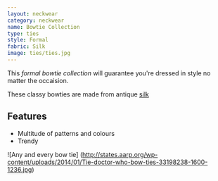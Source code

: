 ```yaml
---
layout: neckwear
category: neckwear
name: Bowtie Collection
type: ties
style: Formal
fabric: Silk
image: ties/ties.jpg
---
```


This *formal bowtie collection* will guarantee you're dressed in style no matter the occaision.

These classy bowties are made from antique [silk](http://en.wikipedia.org/wiki/Silk)

## Features

- Multitude of patterns and colours
- Trendy 

![Any and every bow tie] (http://states.aarp.org/wp-content/uploads/2014/01/Tie-doctor-who-bow-ties-33198238-1600-1236.jpg)